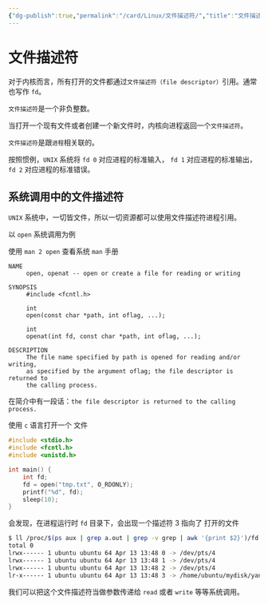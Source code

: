 ```yaml
---
{"dg-publish":true,"permalink":"/card/Linux/文件描述符/","title":"文件描述符","tags":["文件","操作系统","描述符","文件描述符"],"noteIcon":"2","created":"2021-04-13T11:24:36+08:00","updated":"2025-01-28T22:10:23+08:00"}
---
```



# 文件描述符

对于内核而言，所有打开的文件都通过`文件描述符（file descriptor）`引用。通常也写作 `fd`。

`文件描述符`是一个非负整数。

当打开一个现有文件或者创建一个新文件时，内核向进程返回一个`文件描述符`。

`文件描述符`是跟`进程`相关联的。

按照惯例，`UNIX` 系统将 `fd 0` 对应进程的标准输入， `fd 1` 对应进程的标准输出， `fd 2` 对应进程的标准错误。

## 系统调用中的文件描述符

`UNIX` 系统中，一切皆文件，所以一切资源都可以使用文件描述符进程引用。

以 `open` 系统调用为例

使用 `man 2 open` 查看系统 `man` 手册

```man
NAME
     open, openat -- open or create a file for reading or writing

SYNOPSIS
     #include <fcntl.h>

     int
     open(const char *path, int oflag, ...);

     int
     openat(int fd, const char *path, int oflag, ...);

DESCRIPTION
     The file name specified by path is opened for reading and/or writing,
     as specified by the argument oflag; the file descriptor is returned to
     the calling process.
```

在简介中有一段话：`the file descriptor is returned to the calling process.`

使用 `c` 语言打开一个 文件

```c
#include <stdio.h>
#include <fcntl.h>
#include <unistd.h>

int main() {
	int fd;
	fd = open("tmp.txt", O_RDONLY);
	printf("%d", fd);
	sleep(10);
}
```

会发现，在进程运行时 `fd` 目录下，会出现一个描述符 3 指向了 打开的文件

```sh
$ ll /proc/$(ps aux | grep a.out | grep -v grep | awk '{print $2}')/fd
total 0
lrwx------ 1 ubuntu ubuntu 64 Apr 13 13:48 0 -> /dev/pts/4
lrwx------ 1 ubuntu ubuntu 64 Apr 13 13:48 1 -> /dev/pts/4
lrwx------ 1 ubuntu ubuntu 64 Apr 13 13:48 2 -> /dev/pts/4
lr-x------ 1 ubuntu ubuntu 64 Apr 13 13:48 3 -> /home/ubuntu/mydisk/yangblog/codes/file/tmp.txt
```

我们可以把这个文件描述符当做参数传递给 `read` 或者 `write` 等等系统调用。
